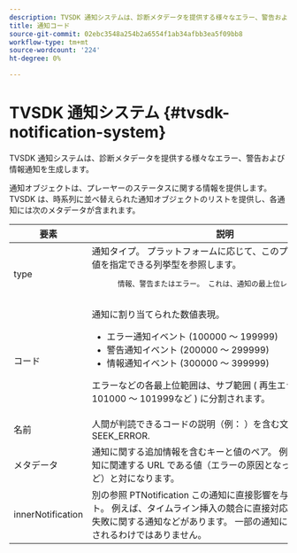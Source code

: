 ```yaml
---
description: TVSDK 通知システムは、診断メタデータを提供する様々なエラー、警告および情報通知を生成します。
title: 通知コード
source-git-commit: 02ebc3548a254b2a6554f1ab34afbb3ea5f09bb8
workflow-type: tm+mt
source-wordcount: '224'
ht-degree: 0%

---
```


# TVSDK 通知システム {#tvsdk-notification-system}

TVSDK 通知システムは、診断メタデータを提供する様々なエラー、警告および情報通知を生成します。

通知オブジェクトは、プレーヤーのステータスに関する情報を提供します。 TVSDK は、時系列に並べ替えられた通知オブジェクトのリストを提供し、各通知には次のメタデータが含まれます。

<table frame="all" colsep="1" rowsep="1" id="table_DBA8CACF02DB4AF2B053E560850B49CE"> 
 <thead> 
  <tr rowsep="1"> 
   <th colname="1" class="entry"> 要素 </th> 
   <th colname="2" class="entry"> 説明 </th> 
  </tr> 
 </thead>
 <tbody> 
  <tr rowsep="1"> 
   <td colname="1"><span class="codeph"> type</span></td> 
   <td colname="2">通知タイプ。 プラットフォームに応じて、このプロパティは、次の値を指定できる列挙型を参照します。 
    <pre>
      情報、警告またはエラー。 これは、通知の最上位レベルのグループです。
    </pre> </td> 
  </tr> 
  <tr rowsep="1"> 
   <td colname="1"><span class="codeph"> コード</span></td> 
   <td colname="2">通知に割り当てられた数値表現。 
    <ul id="ul_31AB497C6FFA452496DD09B0D78687B9"> 
     <li id="li_53E75022C50246E0982E315D04EFD8B3">エラー通知イベント (100000 ～ 199999) </li> 
     <li id="li_11AE91D1325E4F718228E662C9C55F9A">警告通知イベント (200000 ～ 299999) </li> 
     <li id="li_6D3EA03845294DC2BAD1ACF507639E51">情報通知イベント (300000 ～ 399999) </li> 
    </ul> <p>エラーなどの各最上位範囲は、サブ範囲 ( 再生エラーを表す101000 ～ 101999など ) に分割されます。 </p> </td> 
  </tr> 
  <tr rowsep="1"> 
   <td colname="1"><span class="codeph"> 名前</span></td> 
   <td colname="2">人間が判読できるコードの説明（例： ）を含む文字列 <span class="codeph"> SEEK_ERROR</span>. </td> 
  </tr> 
  <tr rowsep="1"> 
   <td colname="1"><span class="codeph"> メタデータ</span> </td> 
   <td colname="2">通知に関する追加情報を含むキーと値のペア。 例えば、 <span class="codeph"> URL</span> は通知に関連する URL である値（エラーの原因となった無効な URL など）と対になります。 </td> 
  </tr> 
  <tr rowsep="0"> 
   <td colname="1"><span class="codeph"> innerNotification</span></td> 
   <td colname="2">別の参照 <span class="codeph"> PTNotification</span> この通知に直接影響を与えたオブジェクト。 例えば、タイムライン挿入の競合に直接対応する広告挿入の失敗に関する通知などがあります。 一部の通知に内部通知が表示されるわけではありません。 </td> 
  </tr> 
 </tbody> 
</table>
